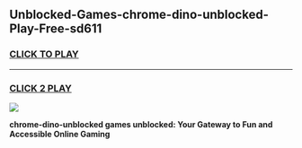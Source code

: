 
## Unblocked-Games-chrome-dino-unblocked-Play-Free-sd611
<h3>
<a href="https://premium76.site?title=chrome-dino-unblocked&ref=21A">CLICK TO PLAY</a></h3>
<hr>

<h3>
<a href="https://premium76.site?title=chrome-dino-unblocked&ref=21A">CLICK 2 PLAY</a>
  
</h3>

<a href="https://premium76.site?title=chrome-dino-unblocked&ref=21A"><img src="https://clearcache.store/games.png"></a>


**chrome-dino-unblocked games unblocked: Your Gateway to Fun and Accessible Online Gaming**
